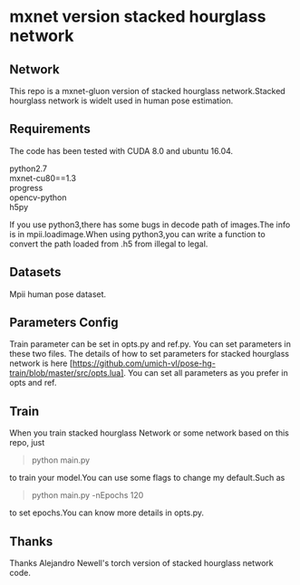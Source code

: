 # mxnet version stacked hourglass network

## Network
This repo is a mxnet-gluon version of stacked hourglass network.Stacked hourglass network is widelt used
in human pose estimation.

## Requirements
The code has been tested with CUDA 8.0 and ubuntu 16.04.

python2.7\
mxnet-cu80==1.3\
progress\
opencv-python\
h5py

If you use python3,there has some bugs in decode path of images.The info is in mpii.loadimage.When using python3,you can
write a function to convert the path loaded from .h5 from illegal to legal.

## Datasets
Mpii human pose dataset.

## Parameters Config
Train parameter can be set in opts.py and ref.py. You can set parameters in these two 
files. The details of how to set parameters for stacked hourglass network is here [https://github.com/umich-vl/pose-hg-train/blob/master/src/opts.lua].
You can set all parameters as you prefer in opts and ref.

## Train
When you train stacked hourglass Network or some network based on this repo, just 
>python main.py 

to train your model.You can use some flags to change my default.Such as 
>python main.py -nEpochs 120

to set epochs.You can know more details in opts.py. 

## Thanks
Thanks Alejandro Newell's torch version of stacked hourglass network code.
